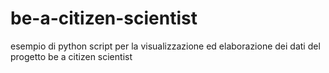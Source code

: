 # be-a-citizen-scientist
esempio di python script per la visualizzazione ed elaborazione dei dati del progetto be a citizen scientist
